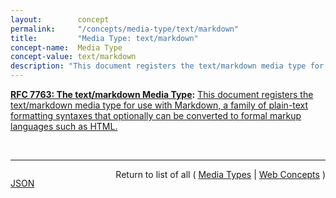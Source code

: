 ```yaml
---
layout:        concept
permalink:     "/concepts/media-type/text/markdown"
title:         "Media Type: text/markdown"
concept-name:  Media Type
concept-value: text/markdown
description: "This document registers the text/markdown media type for use with Markdown, a family of plain-text formatting syntaxes that optionally can be converted to formal markup languages such as HTML."
---
```


**[RFC 7763: The text/markdown Media Type](/specs/IETF/RFC/7763 "This document registers the text/markdown media type for use with Markdown, a family of plain-text formatting syntaxes that optionally can be converted to formal markup languages such as HTML."):** [This document registers the text/markdown media type for use with Markdown, a family of plain-text formatting syntaxes that optionally can be converted to formal markup languages such as HTML.](http://tools.ietf.org/html/rfc7763 "Read documentation for Media Type &#34;text/markdown&#34;")

<br/>
<hr/>

<p style="float : left"><a href="./text/markdown.json" title="JSON representing this particular Web Concept value">JSON</a></p>
<p style="text-align: right">Return to list of all ( <a href="../media-type/">Media Types</a> | <a href="../">Web Concepts</a> )</p>
